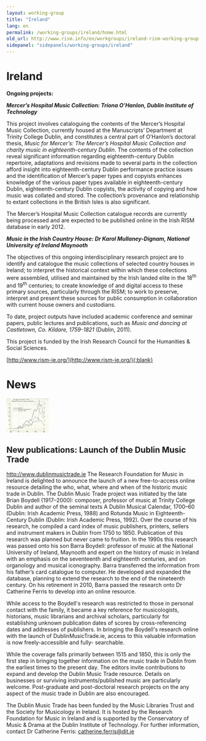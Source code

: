 ```yaml
---
layout: working-group
title: "Ireland"
lang: en
permalink: /working-groups/ireland/home.html
old_url: http://www.rism.info/en/workgroups/ireland-rism-working-group-ireland/home.html
sidepanel: "sidepanels/working-groups/ireland"
---
```


# Ireland

**Ongoing projects:**

**_Mercer’s Hospital Music Collection: Tríona O’Hanlon, Dublin Institute of Technology_**

This project involves cataloguing the contents of the Mercer’s Hospital Music Collection, currently housed at the Manuscripts’ Department at Trinity College Dublin, and constitutes a central part of O’Hanlon’s doctoral thesis, _Music for Mercer’s: The Mercer’s Hospital Music Collection and charity music in eighteenth-century Dublin_. The contents of the collection reveal significant information regarding eighteenth-century Dublin repertoire, adaptations and revisions made to several parts in the collection afford insight into eighteenth-century Dublin performance practice issues and the identification of Mercer’s paper types and copyists enhances knowledge of the various paper types available in eighteenth-century Dublin, eighteenth-century Dublin copyists, the activity of copying and how music was collated and stored. The collection’s provenance and relationship to extant collections in the British Isles is also significant.

The Mercer’s Hospital Music Collection catalogue records are currently being processed and are expected to be published online in the Irish RISM database in early 2012.



**_Music in the Irish Country House: Dr Karol Mullaney-Dignam, National University of Ireland Maynooth_**

The objectives of this ongoing interdisciplinary research project are to identify and catalogue the music collections of selected country houses in Ireland; to interpret the historical context within which these collections were assembled, utilised and maintained by the Irish landed elite in the 18<sup>th</sup> and 19<sup>th</sup> centuries; to create knowledge of and digital access to these primary sources, particularly through the RISM; to work to preserve, interpret and present these sources for public consumption in collaboration with current house owners and custodians.

To date, project outputs have included academic conference and seminar papers, public lectures and publications, such as _Music and dancing at Castletown, Co. Kildare, 1759-1821_ (Dublin, 2011).

This project is funded by the Irish Research Council for the Humanities & Social Sciences.



[http://www.rism-ie.org/](http://www.rism-ie.org/){:blank}

# News

 ![](/resources-old-website/workgroups-images/csm_DMTgraph_a7f5935bc2.jpg)

## New publications: Launch of the Dublin Music Trade

http://www.dublinmusictrade.ie The Research Foundation for Music in Ireland is delighted to announce the launch of a new free-to-access online resource detailing the who, what, where and when of the historic music trade in Dublin. The Dublin Music Trade project was initiated by the late Brian Boydell (1917–2000): composer,
professor of music at Trinity College Dublin and author of the seminal texts A Dublin Musical
Calendar, 1700–60 (Dublin: Irish Academic Press, 1988) and Rotunda Music in Eighteenth-
Century Dublin (Dublin: Irish Academic Press, 1992). Over the course of his research, he
compiled a card index of music publishers, printers, sellers and instrument makers in Dublin
from 1750 to 1850. Publication of this research was planned but never came to fruition.
In the 1990s this research was passed onto his son Barra Boydell: professor of music at the
National University of Ireland, Maynooth and expert on the history of music in Ireland with
an emphasis on the seventeenth and eighteenth centuries, and on organology and musical
iconography. Barra transferred the information from his father’s card catalogue to computer.
He developed and expanded the database, planning to extend the research to the end of the
nineteenth century. On his retirement in 2010, Barra passed the research onto Dr Catherine Ferris
to develop into an online resource.


While access to the Boydell's research was restricted to those in personal contact with the
family, it became a key reference for musicologists, historians, music librarians and archival
scholars, particularly for establishing unknown publication dates of scores by cross-referencing
dates and addresses of publishers. In bringing the Boydell's research online with the launch of
DublinMusicTrade.ie, access to this valuable information is now freely-accessible and fully-
searchable.


While the coverage falls primarily between 1515 and 1850, this is only the first step in bringing
together information on the music trade in Dublin from the earliest times to the present day.
The editors invite contributions to expand and develop the Dublin Music Trade resource. Details
on businesses or surviving instruments/published music are particularly welcome. Post-graduate
and post-doctoral research projects on the any aspect of the music trade in Dublin are also
encouraged.


The Dublin Music Trade has been funded by the Music Libraries Trust and the Society for
Musicology in Ireland. It is hosted by the Research Foundation for Music in Ireland and is
supported by the Conservatory of Music & Drama at the Dublin Institute of Technology.
For further information, contact Dr Catherine Ferris: catherine.ferris@dit.ie

